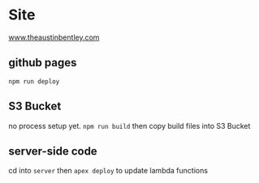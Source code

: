 # Site
www.theaustinbentley.com

## github pages
`npm run deploy`

## S3 Bucket
no process setup yet. `npm run build` then copy build files into S3 Bucket

## server-side code
cd into `server` then `apex deploy` to update lambda functions

